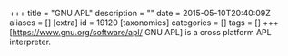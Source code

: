 +++
title = "GNU APL"
description = ""
date = 2015-05-10T20:40:09Z
aliases = []
[extra]
id = 19120
[taxonomies]
categories = []
tags = []
+++
[https://www.gnu.org/software/apl/ GNU APL] is a cross platform APL interpreter.
